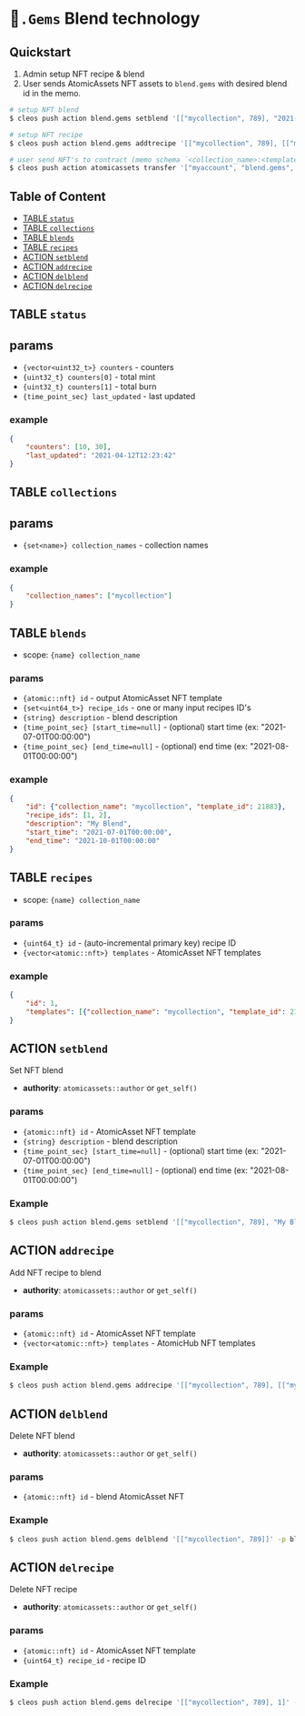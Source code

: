# 💎`.Gems` Blend technology

## Quickstart

1. Admin setup NFT recipe & blend
2. User sends AtomicAssets NFT assets to `blend.gems` with desired blend id in the memo.

```bash
# setup NFT blend
$ cleos push action blend.gems setblend '[["mycollection", 789], "2021-11-16T00:00:00", "2021-12-01T00:00:00"]' -p myauthor

# setup NFT recipe
$ cleos push action blend.gems addtrecipe '[["mycollection", 789], [["mycollection", 123], ["mycollection", 456]]]' -p myauthor

# user send NFT's to contract (memo schema `<collection_name>:<template_id>`)
$ cleos push action atomicassets transfer '["myaccount", "blend.gems", [1099512167123, 1099512167124], "mycollection:789"]' -p myaccount
```

## Table of Content

- [TABLE `status`](#table-status)
- [TABLE `collections`](#table-collections)
- [TABLE `blends`](#table-blends)
- [TABLE `recipes`](#table-recipes)
- [ACTION `setblend`](#action-setblend)
- [ACTION `addrecipe`](#action-addrecipe)
- [ACTION `delblend`](#action-delblend)
- [ACTION `delrecipe`](#action-delrecipe)

## TABLE `status`

## params

- `{vector<uint32_t>} counters` - counters
- `{uint32_t} counters[0]` - total mint
- `{uint32_t} counters[1]` - total burn
- `{time_point_sec} last_updated` - last updated

### example

```json
{
    "counters": [10, 30],
    "last_updated": "2021-04-12T12:23:42"
}
```

## TABLE `collections`

## params

- `{set<name>} collection_names` - collection names

### example

```json
{
    "collection_names": ["mycollection"]
}
```

## TABLE `blends`

- scope: `{name} collection_name`

### params

- `{atomic::nft} id` - output AtomicAsset NFT template
- `{set<uint64_t>} recipe_ids` - one or many input recipes ID's
- `{string} description` - blend description
- `{time_point_sec} [start_time=null]` - (optional) start time (ex: "2021-07-01T00:00:00")
- `{time_point_sec} [end_time=null]` - (optional) end time (ex: "2021-08-01T00:00:00")

### example

```json
{
    "id": {"collection_name": "mycollection", "template_id": 21883},
    "recipe_ids": [1, 2],
    "description": "My Blend",
    "start_time": "2021-07-01T00:00:00",
    "end_time": "2021-10-01T00:00:00"
}
```

## TABLE `recipes`

- scope: `{name} collection_name`

### params

- `{uint64_t} id` - (auto-incremental primary key) recipe ID
- `{vector<atomic::nft>} templates` - AtomicAsset NFT templates

### example

```json
{
    "id": 1,
    "templates": [{"collection_name": "mycollection", "template_id": 21883}]
}
```

## ACTION `setblend`

Set NFT blend

- **authority**: `atomicassets::author` or `get_self()`

### params

- `{atomic::nft} id` - AtomicAsset NFT template
- `{string} description` - blend description
- `{time_point_sec} [start_time=null]` - (optional) start time (ex: "2021-07-01T00:00:00")
- `{time_point_sec} [end_time=null]` - (optional) end time (ex: "2021-08-01T00:00:00")

### Example

```bash
$ cleos push action blend.gems setblend '[["mycollection", 789], "My Blend", "2021-11-01T00:00:00", "2021-12-01T00:00:00"]' -p blend.gems
```

## ACTION `addrecipe`

Add NFT recipe to blend

- **authority**: `atomicassets::author` or `get_self()`

### params

- `{atomic::nft} id` - AtomicAsset NFT template
- `{vector<atomic::nft>} templates` - AtomicHub NFT templates

### Example

```bash
$ cleos push action blend.gems addrecipe '[["mycollection", 789], [["mycollection", 123], ["mycollection", 456]]]' -p blend.gems
```

## ACTION `delblend`

Delete NFT blend

- **authority**: `atomicassets::author` or `get_self()`

### params

- `{atomic::nft} id` - blend AtomicAsset NFT

### Example

```bash
$ cleos push action blend.gems delblend '[["mycollection", 789]]' -p blend.gems
```

## ACTION `delrecipe`

Delete NFT recipe

- **authority**: `atomicassets::author` or `get_self()`

### params

- `{atomic::nft} id` - AtomicAsset NFT template
- `{uint64_t} recipe_id` - recipe ID

### Example

```bash
$ cleos push action blend.gems delrecipe '[["mycollection", 789], 1]' -p blend.gems
```